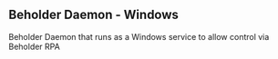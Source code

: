 Beholder Daemon - Windows
---

Beholder Daemon that runs as a Windows service to allow control via Beholder RPA

